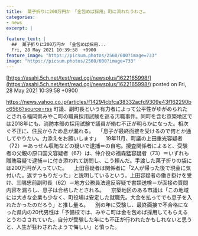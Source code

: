 ```yaml
---
title:  菓子折りに200万円か　「金包めば採用」町に流れたうわさ…  
categories:
- news
excerpt: |
  
feature_text: |
  ##  菓子折りに200万円か　「金包めば採用...
  Fri, 28 May 2021 10:39:58  +0900
feature_image: "https://picsum.photos/2560/600?image=733"
image: "https://picsum.photos/2560/600?image=733"
---
```


[https://asahi.5ch.net/test/read.cgi/newsplus/1622165998/](https://asahi.5ch.net/test/read.cgi/newsplus/1622165998/)
posted on Fri, 28 May 2021 10:39:58  +0900

<!--more-->

https://news.yahoo.co.jp/articles/f14294cbfca38332acfd9309e43f162290bc6566?source=rss 町議、副町長という有力者によって公平性がゆがめられたとされる福岡県みやこ町の職員採用試験を巡る汚職事件。同町を含む京築地区では2018年にも、消防本部の採用試験で議員が絡む不正が明らかになった。相次ぐ不正に、住民からため息が漏れる。 　「息子が最終面接を受けるので何とか通してやりたい。力添えをお願いします」 　19年11月、町議の上田重光容疑者（72）＝あっせん収賄などの疑いで逮捕＝の自宅。捜査関係者によると、受験者の父親の原口国文容疑者（67）は、仲介役の福森猛容疑者（73）＝いずれも贈賄容疑で逮捕＝に付き添われて訪問し、こう頼んだ。手渡した菓子折りの袋には200万円が入っていた。 　上田容疑者は関係者に「2人が帰った後で現金に気付いた。返すつもりだった」と説明しているという。上田容疑者の働き掛けを受け、三隅忠前副町長（62）＝地方公務員法違反容疑で書類送検＝が面接の質問内容を漏らし、息子は合格したとされる。 　京築地区のある市議は「この地域には大きな企業も少なく、町役場は安定した就職先。大金を払ってでも息子を入れたかったのだろう」と推し量る。 　別の年に受験し、最終面接で不合格になった県内の20代男性は「予備校では、みやこ町は金を包めば採用してもらえるとうわさされていた。自分が受験した年にも不正が行われたかもしれないと思うと、人生が狂わされたようで悔しい」と憤った。

